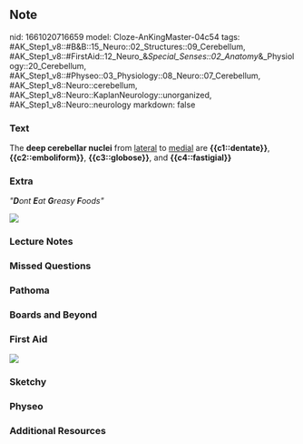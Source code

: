 ## Note
nid: 1661020716659
model: Cloze-AnKingMaster-04c54
tags: #AK_Step1_v8::#B&B::15_Neuro::02_Structures::09_Cerebellum, #AK_Step1_v8::#FirstAid::12_Neuro_&_Special_Senses::02_Anatomy_&_Physiology::20_Cerebellum, #AK_Step1_v8::#Physeo::03_Physiology::08_Neuro::07_Cerebellum, #AK_Step1_v8::Neuro::cerebellum, #AK_Step1_v8::Neuro::KaplanNeurology::unorganized, #AK_Step1_v8::Neuro::neurology
markdown: false

### Text
<div>
  <div>
    The <b>deep cerebellar nuclei</b> from <u>lateral</u> to
    <u>medial</u> are <b>{{c1::dentate}}</b>,
  </div>
  <div>
    <b>{{c2::emboliform}}</b>, <b>{{c3::globose}}</b>, and
    <b>{{c4::fastigial}}</b>
  </div>
</div>

### Extra
<i>"<b>D</b>ont <b>E</b>at <b>G</b>reasy <b>F</b>oods"</i>
<div><img src="paste-189399467819422.jpg"></div>

### Lecture Notes


### Missed Questions


### Pathoma


### Boards and Beyond


### First Aid
<img src="tmpES3I_l.png">

### Sketchy


### Physeo


### Additional Resources

